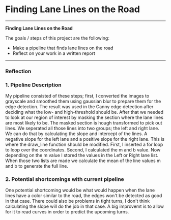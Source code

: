 ﻿# **Finding Lane Lines on the Road** 

---

**Finding Lane Lines on the Road**

The goals / steps of this project are the following:

* Make a pipeline that finds lane lines on the road
* Reflect on your work in a written report


[//]: # (Image References)

[image1]: ./examples/grayscale.jpg "Grayscale"

---

### Reflection

### 1. Pipeline Description

My pipeline consisted of these steps; first, I converted the images to grayscale and smoothed them using gaussian blur to prepare them for the edge detection. The result was used in the Canny edge detection after deciding what the low- and high-threshold should be. After that we needed to look at our region of interest by masking the section where the lane lines are most likely to be. The masked section is hough transformed to pick out lines. We seperated all those lines into two groups; the left and right lane. We can do that by calculating the slope and intercept of the lines. A negative slope for the left lane and a positive slope for the right lane. This is where the draw_line function should be modified. First, I inserted a for loop to loop over the coordinates. Second, I calculated the m and b value. Now depending on the m value I stored the values in the Left or Right lane list. When those two lists are made we calculate the mean of the line values m and b to generate the full line.
 



### 2. Potential shortcomings with current pipeline


One potential shortcoming would be what would happen when the lane lines have a color similar to the road, the edges won't be detected as good in that case. There could also be problems in tight turns, I don't think calculating the slope will do the job in that case. A big improvemt is to allow for it to read curves in order to predict the upcoming turns.

